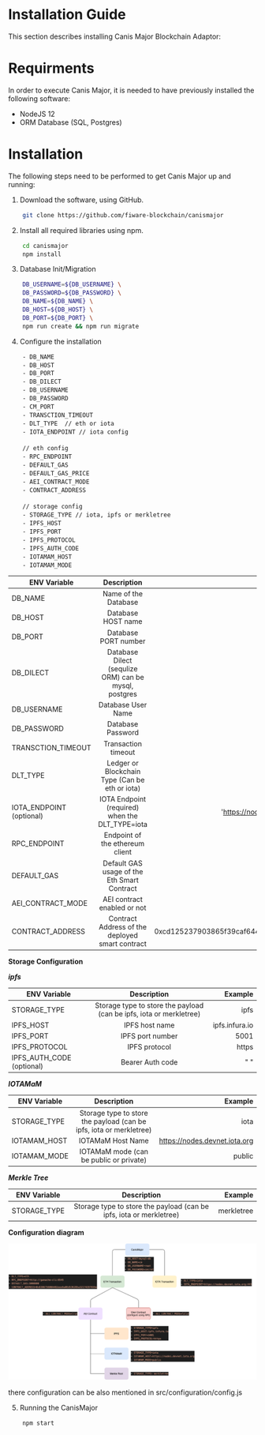 # Installation Guide

This section describes installing Canis Major Blockchain Adaptor:


# Requirments
In order to execute Canis Major, it is needed to have previously installed the following software:
 - NodeJS 12
 - ORM Database (SQL, Postgres)


 # Installation

The following steps need to be performed to get Canis Major up and running:


1. Download the software, using GitHub.

```sh
    git clone https://github.com/fiware-blockchain/canismajor
```

2. Install all required libraries using npm.

```sh
    cd canismajor
    npm install
```

3. Database Init/Migration
 
```sh
    DB_USERNAME=${DB_USERNAME} \
    DB_PASSWORD=${DB_PASSWORD} \
    DB_NAME=${DB_NAME} \
    DB_HOST=${DB_HOST} \
    DB_PORT=${DB_PORT} \
    npm run create && npm run migrate
```

4. Configure the installation
 
```sh
    - DB_NAME
    - DB_HOST
    - DB_PORT
    - DB_DILECT
    - DB_USERNAME
    - DB_PASSWORD
    - CM_PORT
    - TRANSCTION_TIMEOUT
    - DLT_TYPE  // eth or iota
    - IOTA_ENDPOINT // iota config
    
    // eth config
    - RPC_ENDPOINT
    - DEFAULT_GAS
    - DEFAULT_GAS_PRICE
    - AEI_CONTRACT_MODE
    - CONTRACT_ADDRESS
    
    // storage config
    - STORAGE_TYPE // iota, ipfs or merkletree
    - IPFS_HOST
    - IPFS_PORT
    - IPFS_PROTOCOL
    - IPFS_AUTH_CODE
    - IOTAMAM_HOST
    - IOTAMAM_MODE
```


| ENV Variable        | Description           | Example  |
| ------------- |:-------------:| -----:|
| DB_NAME      | Name of the Database | cm |
| DB_HOST      | Database HOST name      |   localhost |
| DB_PORT | Database PORT number      |    3306 |
| DB_DILECT | Database Dilect (sequlize ORM) can be mysql, postgres     |    mysql |
| DB_USERNAME | Database User Name      |    root |
| DB_PASSWORD | Database Password      |    root |
| TRANSCTION_TIMEOUT | Transaction timeout    |    1000 |
| DLT_TYPE | Ledger or Blockchain Type (Can be eth or iota)      |    eth |
| IOTA_ENDPOINT (optional) | IOTA Endpoint (required) when the DLT_TYPE=iota      |    'https://nodes.devnet.iota.org:443' |
| RPC_ENDPOINT | Endpoint of the ethereum client     |    'http://127.0.0.1:8545' |
| DEFAULT_GAS | Default GAS usage of the Eth Smart Contract     |    300000 |
| AEI_CONTRACT_MODE | AEI contract enabled or not      |    true |
| CONTRACT_ADDRESS | Contract Address of the deployed smart contract      |    0xcd125237903865f39caf6443209c89bA70a4A385 |
    
    
 **Storage Configuration**   

***ipfs***
    
| ENV Variable        | Description           | Example  |
| ------------- |:-------------:| -----:|
| STORAGE_TYPE | Storage type to store the payload (can be ipfs, iota or merkletree)     |    ipfs |
| IPFS_HOST | IPFS host name     |    ipfs.infura.io |
| IPFS_PORT | IPFS port number     |    5001 |
| IPFS_PROTOCOL | IPFS protocol     |    https |
| IPFS_AUTH_CODE (optional) | Bearer Auth code     |  " "   |

***IOTAMaM***
    
| ENV Variable        | Description           | Example  |
| ------------- |:-------------:| -----:|
| STORAGE_TYPE | Storage type to store the payload (can be ipfs, iota or merkletree)     |    iota |
| IOTAMAM_HOST | IOTAMaM Host Name   |    https://nodes.devnet.iota.org |
| IOTAMAM_MODE | IOTAMaM mode (can be public or private)     |    public |

***Merkle Tree***
    
| ENV Variable        | Description           | Example  |
| ------------- |:-------------:| -----:|
| STORAGE_TYPE | Storage type to store the payload (can be ipfs, iota or merkletree)     |    merkletree |


**Configuration diagram** 

![config](https://raw.githubusercontent.com/FIWARE-Blockchain/tutorials.Step-by-Step/master/docs/config.png)


there configuration can be also mentioned in src/configuration/config.js


5. Running the CanisMajor

```sh
    npm start
```
